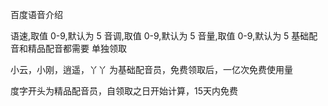 百度语音介绍

语速,取值 0-9,默认为 5
音调,取值 0-9,默认为 5
音量,取值 0-9,默认为 5
基础配音和精品配音都需要 单独领取

小云，小刚，逍遥，丫丫 为基础配音员，免费领取后，一亿次免费使用量

度字开头为精品配音员，自领取之日开始计算，15天内免费
